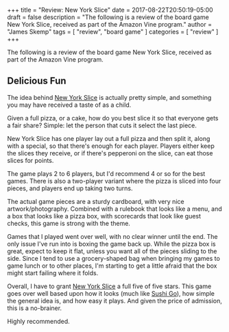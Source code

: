 +++
title = "Review: New York Slice"
date = 2017-08-22T20:50:19-05:00
draft = false
description = "The following is a review of the board game New York Slice, received as part of the Amazon Vine program."
author = "James Skemp"
tags = [ "review", "board game" ]
categories = [ "review" ]
+++

The following is a review of the board game New York Slice, received as part of the Amazon Vine program.

## Delicious Fun
The idea behind [New York Slice][review] is actually pretty simple, and something you may have received a taste of as a child.

Given a full pizza, or a cake, how do you best slice it so that everyone gets a fair share? Simple: let the person that cuts it select the last piece.

New York Slice has one player lay out a full pizza and then split it, along with a special, so that there's enough for each player. Players either keep the slices they receive, or if there's pepperoni on the slice, can eat those slices for points.

The game plays 2 to 6 players, but I'd recommend 4 or so for the best games. There is also a two-player variant where the pizza is sliced into four pieces, and players end up taking two turns.

The actual game pieces are a sturdy cardboard, with very nice artwork/photography. Combined with a rulebook that looks like a menu, and a box that looks like a pizza box, with scorecards that look like guest checks, this game is strong with the theme.

Games that I played went over well, with no clear winner until the end. The only issue I've run into is boxing the game back up. While the pizza box is great, expect to keep it flat, unless you want all of the pieces sliding to the side. Since I tend to use a grocery-shaped bag when bringing my games to game lunch or to other places, I'm starting to get a little afraid that the box might start failing where it folds.

Overall, I have to grant [New York Slice][review] a full five of five stars. This game goes over well based upon how it looks (much like [Sushi Go][sushi]), how simple the general idea is, and how easy it plays. And given the price of admission, this is a no-brainer.

Highly recommended.

[review]: http://amzn.to/2wwn02u
[sushi]: http://amzn.to/2g30Hu2
